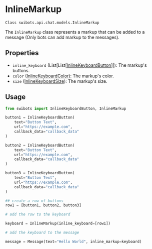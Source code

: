 # InlineMarkup

`Class swibots.api.chat.models.InlineMarkup`

The `InlineMarkup` class represents a markup that can be added to a message (Only bots can add markup to the messages).

## Properties

- `inline_keyboard` (List[List[[InlineKeyboardButton](./inline_keyboard_button)]]): The markup's buttons.
- `color` ([InlineKeyboardColor](./enums#inlinekeyboardcolor)): The markup's color.
- `size` ([InlineKeyboardSize](./enums#inlinekeyboardsize)): The markup's size.



## Usage 

```python
from swibots import InlineKeyboardButton, InlineMarkup

button1 = InlineKeyboardButton(
    text="Button Text",
    url="https://example.com",
    callback_data="callback_data"
)

button2 = InlineKeyboardButton(
    text="Button Text",
    url="https://example.com",
    callback_data="callback_data"
)

button3 = InlineKeyboardButton(
    text="Button Text",
    url="https://example.com",
    callback_data="callback_data"
)

## create a row of buttons
row1 = [button1, button2, button3]

# add the row to the keyboard

keyboard = InlineMarkup(inline_keyboard=[row1])

# add the keyboard to the message

message = Message(text="Hello World", inline_markup=keyboard)

```